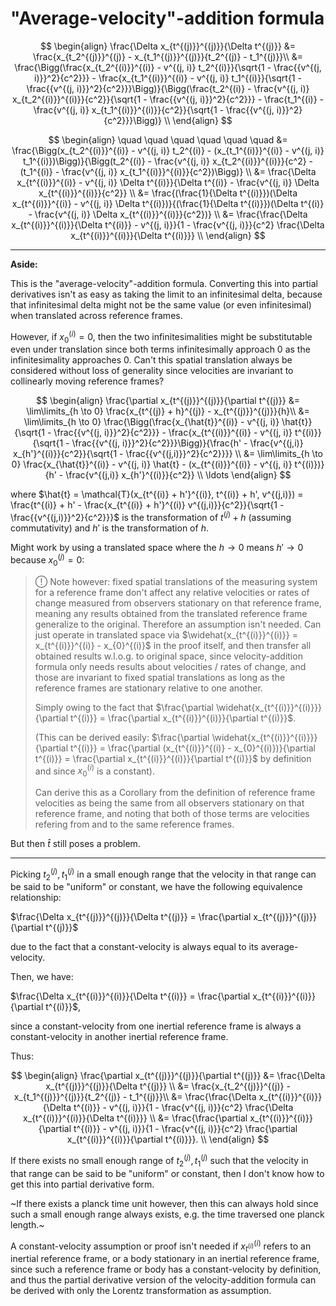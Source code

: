 # "Average-velocity"-addition formula

$$
\begin{align}
\frac{\Delta x_{t^{(j)}}^{(j)}}{\Delta t^{(j)}} &= \frac{x_{t_2^{(j)}}^{(j)} - x_{t_1^{(j)}}^{(j)}}{t_2^{(j)} - t_1^{(j)}}\\
&= \frac{\Bigg(\frac{x_{t_2^{(i)}}^{(i)} - v^{(j, i)} t_2^{(i)}}{\sqrt{1 - \frac{{v^{(j, i)}}^2}{c^2}}} - \frac{x_{t_1^{(i)}}^{(i)} - v^{(j, i)} t_1^{(i)}}{\sqrt{1 - \frac{{v^{(j, i)}}^2}{c^2}}}\Bigg)}{\Bigg(\frac{t_2^{(i)} - \frac{v^{(j, i)} x_{t_2^{(i)}}^{(i)}}{c^2}}{\sqrt{1 - \frac{{v^{(j, i)}}^2}{c^2}}} - \frac{t_1^{(i)} - \frac{v^{(j, i)} x_{t_1^{(i)}}^{(i)}}{c^2}}{\sqrt{1 - \frac{{v^{(j, i)}}^2}{c^2}}}\Bigg)} \\
\end{align}
$$

$$
\begin{align}
\quad \quad \quad \quad \quad \quad &= \frac{\Bigg(x_{t_2^{(i)}}^{(i)} - v^{(j, i)} t_2^{(i)} - (x_{t_1^{(i)}}^{(i)} - v^{(j, i)} t_1^{(i)})\Bigg)}{\Bigg(t_2^{(i)} - \frac{v^{(j, i)} x_{t_2^{(i)}}^{(i)}}{c^2} - (t_1^{(i)} - \frac{v^{(j, i)} x_{t_1^{(i)}}^{(i)}}{c^2})\Bigg)} \\
&= \frac{\Delta x_{t^{(i)}}^{(i)} - v^{(j, i)} \Delta t^{(i)}}{\Delta t^{(i)} - \frac{v^{(j, i)} \Delta x_{t^{(i)}}^{(i)}}{c^2}} \\
&= \frac{(\frac{1}{\Delta t^{(i)}})(\Delta x_{t^{(i)}}^{(i)} - v^{(j, i)} \Delta t^{(i)})}{(\frac{1}{\Delta t^{(i)}})(\Delta t^{(i)} - \frac{v^{(j, i)} \Delta x_{t^{(i)}}^{(i)}}{c^2})} \\
&= \frac{\frac{\Delta x_{t^{(i)}}^{(i)}}{\Delta t^{(i)}} - v^{(j, i)}}{1 - \frac{v^{(j, i)}}{c^2} \frac{\Delta x_{t^{(i)}}^{(i)}}{\Delta t^{(i)}}} \\
\end{align}
$$

---

**Aside:**

This is the "average-velocity"-addition formula. Converting this into partial derivatives isn't as easy as taking the limit to an infinitesimal delta, because that infinitesimal delta might not be the same value (or even infinitesimal) when translated across reference frames.

However, if $x_{0}^{(i)} = 0$, then the two infinitesimalities might be substitutable even under translation since both terms infinitesimally approach $0$ as the infinitesimality approaches $0$. Can't this spatial translation always be considered without loss of generality since velocities are invariant to collinearly moving reference frames?

$$
\begin{align}
\frac{\partial x_{t^{(j)}}^{(j)}}{\partial t^{(j)}} &= \lim\limits_{h \to 0} \frac{x_{t^{(j)} + h}^{(j)} - x_{t^{(j)}}^{(j)}}{h}\\
&= \lim\limits_{h \to 0} \frac{\Bigg(\frac{x_{\hat{t}}^{(i)} - v^{(j, i)} \hat{t}}{\sqrt{1 - \frac{{v^{(j, i)}}^2}{c^2}}} - \frac{x_{t^{(i)}}^{(i)} - v^{(j, i)} t^{(i)}}{\sqrt{1 - \frac{{v^{(j, i)}}^2}{c^2}}}\Bigg)}{\frac{h' - \frac{v^{(j,i)} x_{h'}^{(i)}}{c^2}}{\sqrt{1 - \frac{{v^{(j,i)}}^2}{c^2}}}} \\
&= \lim\limits_{h \to 0} \frac{x_{\hat{t}}^{(i)} - v^{(j, i)} \hat{t} - (x_{t^{(i)}}^{(i)} - v^{(j, i)} t^{(i)})}{h' - \frac{v^{(j,i)} x_{h'}^{(i)}}{c^2}} \\
\ldots
\end{align}
$$

where $\hat{t} = \mathcal{T}(x_{t^{(i)} + h'}^{(i)}, t^{(i)} + h', v^{(j,i)}) = \frac{t^{(i)} + h' - \frac{x_{t^{(i)} + h'}^{(i)} v^{(j,i)}}{c^2}}{\sqrt{1 - \frac{{v^{(j,i)}}^2}{c^2}}}$ is the transformation of $t^{(j)} + h$ (assuming commutativity) and $h'$ is the transformation of $h$.

Might work by using a translated space where the $h \to 0$ means $h' \to 0$ because $x_{0}^{(j)} = 0$:

> !&#x20DD; Note however: fixed spatial translations of the measuring system for a reference frame don't affect any relative velocities or rates of change measured from observers stationary on that reference frame, meaning any results obtained from the translated reference frame generalize to the original. Therefore an assumption isn't needed. Can just operate in translated space via $\widehat{x_{t^{(i)}}^{(i)}} = x_{t^{(i)}}^{(i)} - x_{0}^{(i)}$ in the proof itself, and then transfer all obtained results w.l.o.g. to original space, since velocity-addition formula only needs results about velocities / rates of change, and those are invariant to fixed spatial translations as long as the reference frames are stationary relative to one another.
>
> Simply owing to the fact that $\frac{\partial \widehat{x_{t^{(i)}}^{(i)}}}{\partial t^{(i)}} = \frac{\partial x_{t^{(i)}}^{(i)}}{\partial t^{(i)}}$.
>
> (This can be derived easily: $\frac{\partial \widehat{x_{t^{(i)}}^{(i)}}}{\partial t^{(i)}} = \frac{\partial (x_{t^{(i)}}^{(i)} - x_{0}^{(i)})}{\partial t^{(i)}} = \frac{\partial x_{t^{(i)}}^{(i)}}{\partial t^{(i)}}$ by definition and since $x_{0}^{(i)}$ is a constant).
>
> Can derive this as a Corollary from the definition of reference frame velocities as being the same from all observers stationary on that reference frame, and noting that both of those terms are velocities refering from and to the same reference frames.

But then $\hat{t}$ still poses a problem.

---

Picking $t_2^{(j)}, t_1^{(j)}$ in a small enough range that the velocity in that range can be said to be "uniform" or constant, we have the following equivalence relationship:

$\frac{\Delta x_{t^{(j)}}^{(j)}}{\Delta t^{(j)}} = \frac{\partial x_{t^{(j)}}^{(j)}}{\partial t^{(j)}}$

due to the fact that a constant-velocity is always equal to its average-velocity.

Then, we have:

$\frac{\Delta x_{t^{(i)}}^{(i)}}{\Delta t^{(i)}} = \frac{\partial x_{t^{(i)}}^{(i)}}{\partial t^{(i)}}$,

since a constant-velocity from one inertial reference frame is always a constant-velocity in another inertial reference frame.

Thus:

$$
\begin{align}
\frac{\partial x_{t^{(j)}}^{(j)}}{\partial t^{(j)}} &= \frac{\Delta x_{t^{(j)}}^{(j)}}{\Delta t^{(j)}} \\
&= \frac{x_{t_2^{(j)}}^{(j)} - x_{t_1^{(j)}}^{(j)}}{t_2^{(j)} - t_1^{(j)}}\\
&= \frac{\frac{\Delta x_{t^{(i)}}^{(i)}}{\Delta t^{(i)}} - v^{(j, i)}}{1 - \frac{v^{(j, i)}}{c^2} \frac{\Delta x_{t^{(i)}}^{(i)}}{\Delta t^{(i)}}} \\
&= \frac{\frac{\partial x_{t^{(i)}}^{(i)}}{\partial t^{(i)}} - v^{(j, i)}}{1 - \frac{v^{(j, i)}}{c^2} \frac{\partial x_{t^{(i)}}^{(i)}}{\partial t^{(i)}}}. \\
\end{align}
$$

If there exists no small enough range of $t_2^{(j)}, t_1^{(j)}$ such that the velocity in that range can be said to be "uniform" or constant, then I don't know how to get this into partial derivative form.

~If there exists a planck time unit however, then this can always hold since such a small enough range always exists, e.g. the time traversed one planck length.~

A constant-velocity assumption or proof isn't needed if $x_{t^{(i)}}^{(i)}$ refers to an inertial reference frame, or a body stationary in an inertial reference frame, since such a reference frame or body has a constant-velocity by definition, and thus the partial derivative version of the velocity-addition formula can be derived with only the Lorentz transformation as assumption.

